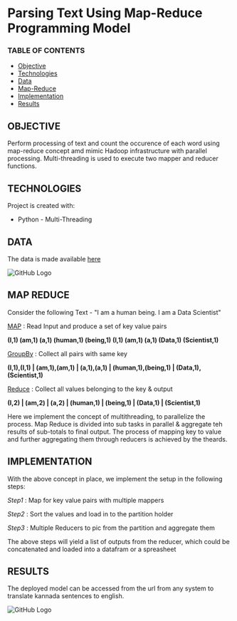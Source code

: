 # Parsing Text Using Map-Reduce Programming Model

### TABLE OF CONTENTS
* [Objective](#objective)
* [Technologies](#technologies)
* [Data](#data)
* [Map-Reduce](#map-reduce)
* [Implementation](#implementation)
* [Results](#results)

## OBJECTIVE 
Perform processing of text and count the occurence of each word using map-reduce concept amd mimic Hadoop infrastructure with parallel processing. Multi-threading is used to execute two mapper and reducer functions.

## TECHNOLOGIES
Project is created with: 
* Python - Multi-Threading

## DATA
The data is made available [here](https://github.com/skotak2/Pasrsing-Text-with-MapReduce-programming-Paradigm-with-multithreading/blob/master/Data/Data.txt)

![GitHub Logo](https://github.com/skotak2/Pasrsing-Text-with-MapReduce-programming-Paradigm-with-multithreading/blob/master/Images/input.jpg)

## MAP REDUCE

Consider the following Text - "I am a human being. I am a Data Scientist"

<ins>MAP</ins> : Read Input and produce a set of key value pairs

**(I,1)
(am,1)
(a,1)
(human,1)
(being,1)
(I,1)
(am,1)
(a,1)
(Data,1)
(Scientist,1)**

<ins>GroupBy</ins> : Collect all pairs with same key

**(I,1),(I,1) | (am,1),(am,1) | (a,1),(a,1) | (human,1),(being,1) | (Data,1),(Scientist,1)**

<ins>Reduce</ins> : Collect all values belonging to the key & output

**(I,2) | (am,2) | (a,2) | (human,1) | (being,1) | (Data,1) | (Scientist,1)**

Here we implement the concept of multithreading, to parallelize the process. Map Reduce is divided into sub tasks in parallel & aggregate teh results of sub-totals to final output. The process of mapping key to value and further aggregating them through reducers is achieved by the theards.


## IMPLEMENTATION

With the above concept in place, we implement the setup in the following steps:

*Step1* : Map for key value pairs with multiple mappers

*Step2* : Sort the values and load in to the partition holder

*Step3* : Multiple Reducers to pic from the partition and aggregate them

The above steps will yield a list of outputs from the reducer, which could be concatenated and loaded into a datafram or a spreasheet


## RESULTS
The deployed model can be accessed from the url from any system to translate kannada sentences to english. 

![GitHub Logo](https://github.com/skotak2/Pasrsing-Text-with-MapReduce-programming-Paradigm-with-multithreading/blob/master/Images/output.jpg)


